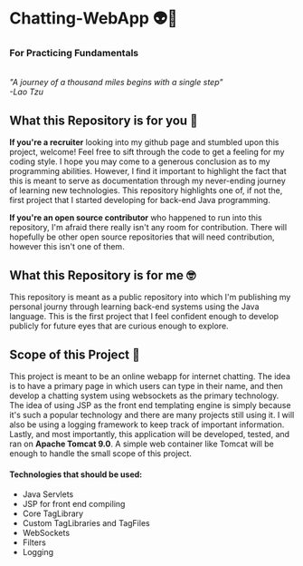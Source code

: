 # Chatting-WebApp :alien::speech_balloon: #
### For Practicing Fundamentals ###
<br/>
<i> "A journey of a thousand miles begins with a single step" </i><br/>
<i>     -Lao Tzu    </i>
<br/>

## What this Repository is for you :monocle_face: ##

<b>If you're a recruiter</b> looking into my github page and stumbled upon this project, welcome! Feel free to sift through the code to get a feeling for my coding style. I hope you may come to a generous conclusion as to my programming abilities. However, I find it important to highlight the fact that this is meant to serve as documentation through my never-ending journey of learning new technologies. This repository highlights one of, if not the, first project that I started developing for back-end Java programming.

<b>If you're an open source contributor</b> who happened to run into this repository, I'm afraid there really isn't any room for contribution. There will hopefully be other open source repositories that will need contribution, however this isn't one of them.

## What this Repository is for me :nerd_face: ##

This repository is meant as a public repository into which I'm publishing my personal journy through learning back-end systems using the Java language. This is the first project that I feel confident enough to develop publicly for future eyes that are curious enough to explore.

## Scope of this Project :robot: ##

This project is meant to be an online webapp for internet chatting. The idea is to have a primary page in which users can type in their name, and then develop a chatting system using websockets as the primary technology. The idea of using JSP as the front end templating engine is simply because it's such a popular technology and there are many projects still using it. I will also be using a logging framework to keep track of important information. Lastly, and most importantly, this application will be developed, tested, and ran on <b>Apache Tomcat 9.0</b>. A simple web container like Tomcat will be enough to handle the small scope of this project.

#### Technologies that should be used: ####
<ul>
    <li>Java Servlets</li>
    <li>JSP for front end compiling</li>
    <li>Core TagLibrary</li>
    <li>Custom TagLibraries and TagFiles</li>
    <li>WebSockets</li>
    <li>Filters</li>
    <li>Logging</li>
</ul>
